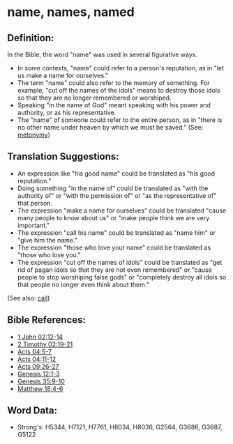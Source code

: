 # name, names, named #

## Definition: ##

In the Bible, the word "name" was used in several figurative ways.

* In some contexts, "name" could refer to a person's reputation, as in "let us make a name for ourselves."
* The term "name" could also refer to the memory of something. For example, "cut off the names of the idols" means to destroy those idols so that they are no longer remembered or worshiped.
* Speaking "in the name of God" meant speaking with his power and authority, or as his representative.
* The "name" of someone could refer to the entire person, as in "there is no other name under heaven by which we must be saved." (See: [metonymy](rc://en/ta/man/translate/figs-metonymy))

## Translation Suggestions: ##

* An expression like "his good name" could be translated as "his good reputation."
* Doing something "in the name of" could be translated as "with the authority of" or "with the permission of" or "as the representative of" that person.
* The expression "make a name for ourselves" could be translated "cause many people to know about us" or "make people think we are very important."
* The expression "call his name" could be translated as "name him" or "give him the name."
* The expression "those who love your name" could be translated as "those who love you."
* The expression "cut off the names of idols" could be translated as "get rid of pagan idols so that they are not even remembered" or  "cause people to stop worshiping false gods" or "completely destroy all idols so that people no longer even think about them."

(See also: [call](../kt/call.md))

## Bible References: ##

* [1 John 02:12-14](rc://en/tn/help/1jn/02/12)
* [2 Timothy 02:19-21](rc://en/tn/help/2ti/02/19)
* [Acts 04:5-7](rc://en/tn/help/act/04/05)
* [Acts 04:11-12](rc://en/tn/help/act/04/11)
* [Acts 09:26-27](rc://en/tn/help/act/09/26)
* [Genesis 12:1-3](rc://en/tn/help/gen/12/01)
* [Genesis 35:9-10](rc://en/tn/help/gen/35/09)
* [Matthew 18:4-6](rc://en/tn/help/mat/18/04)


## Word Data: ##

* Strong's: H5344, H7121, H7761, H8034, H8036, G2564, G3686, G3687, G5122
